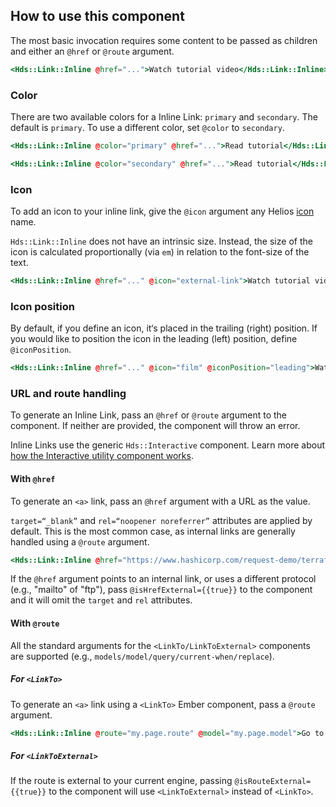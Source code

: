 ## How to use this component

The most basic invocation requires some content to be passed as children and either an `@href` or `@route` argument.

```handlebars
<Hds::Link::Inline @href="...">Watch tutorial video</Hds::Link::Inline>
```

### Color

There are two available colors for a Inline Link: `primary` and `secondary`. The default is `primary`. To use a different color, set `@color` to `secondary`.

```handlebars
<Hds::Link::Inline @color="primary" @href="...">Read tutorial</Hds::Link::Inline>
```

```handlebars
<Hds::Link::Inline @color="secondary" @href="...">Read tutorial</Hds::Link::Inline>
```

### Icon

To add an icon to your inline link, give the `@icon` argument any Helios [icon](/foundations/icons/library) name.

`Hds::Link::Inline` does not have an intrinsic size. Instead, the size of the icon is calculated proportionally (via `em`) in relation to the font-size of the text.

```handlebars
<Hds::Link::Inline @href="..." @icon="external-link">Watch tutorial video</Hds::Link::Inline>
```

### Icon position

By default, if you define an icon, it‘s placed in the trailing (right) position. If you would like to position the icon in the leading (left) position, define `@iconPosition`.

```handlebars
<Hds::Link::Inline @href="..." @icon="film" @iconPosition="leading">Watch tutorial video</Hds::Link::Inline>
```

### URL and route handling

To generate an Inline Link, pass an `@href` or `@route` argument to the component. If neither are provided, the component will throw an error.

Inline Links use the generic `Hds::Interactive` component. Learn more about [how the Interactive utility component works](/utilities/interactive/).

#### With `@href`

To generate an `<a>` link, pass an `@href` argument with a URL as the value. 

`target=“_blank”` and `rel=“noopener noreferrer”` attributes are applied by default. This is the most common case, as internal links are generally handled using a `@route` argument. 

```handlebars
<Hds::Link::Inline @href="https://www.hashicorp.com/request-demo/terraform">Request a demo</Hds::Link::Inline>
```

If the `@href` argument points to an internal link, or uses a different protocol (e.g., "mailto" of "ftp"), pass `@isHrefExternal={{true}}` to the component and it will omit the `target` and `rel` attributes.

#### With `@route` 

All the standard arguments for the `<LinkTo/LinkToExternal>` components are supported (e.g., `models/model/query/current-when/replace`).

##### For `<LinkTo>`

To generate an `<a>` link using a `<LinkTo>` Ember component, pass a `@route` argument. 

```handlebars
<Hds::Link::Inline @route="my.page.route" @model="my.page.model">Go to the index page</Hds::Link::Inline>
```

##### For `<LinkToExternal>`

If the route is external to your current engine, passing `@isRouteExternal={{true}}` to the component will use `<LinkToExternal>` instead of `<LinkTo>`.
